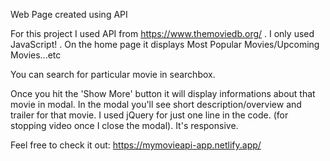 Web Page created using API

For this project I used API from https://www.themoviedb.org/ .
I only used JavaScript! 
.
On the home page it displays Most Popular Movies/Upcoming Movies...etc

You can search for particular movie in searchbox.

Once you hit the 'Show More' button it will display informations about that movie in modal. In the modal you'll see short description/overview and trailer for that movie.
I used jQuery for just one line in the code. (for stopping video once I close the modal).
It's responsive.

Feel free to check it out: 
https://mymovieapi-app.netlify.app/
